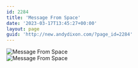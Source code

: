 ```yaml
---
id: 2284
title: 'Message From Space'
date: '2023-03-17T13:45:27+00:00'
layout: page
guid: 'http://new.andydixon.com/?page_id=2284'
---
```


![Message From Space](https://i0.wp.com/assets.g8x2.ldn.idrivee2-23.com/posters/Message%20From%20Space%2001.jpg?w=1200&ssl=1 "Message From Space")  
![Message From Space](https://i0.wp.com/assets.g8x2.ldn.idrivee2-23.com/posters/Message%20From%20Space%2002.jpg?w=1200&ssl=1 "Message From Space")